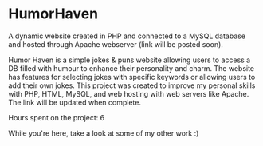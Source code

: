 # HumorHaven
A dynamic website created in PHP and connected to a MySQL database and hosted through Apache webserver (link will be posted soon).

Humor Haven is a simple jokes & puns website allowing users to access a DB filled with humour to enhance their personality and charm. The website has features for selecting jokes with specific keywords or allowing users to add their own jokes. This project was created to improve my personal skills with PHP, HTML, MySQL, and web hosting with web servers like Apache. The link will be updated when complete.

Hours spent on the project: 6

While you're here, take a look at some of my other work :)

